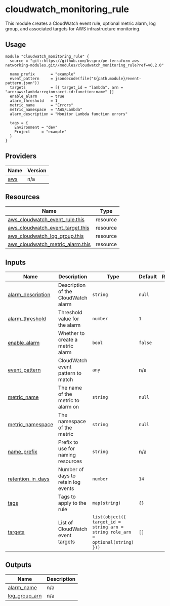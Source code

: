 # cloudwatch_monitoring_rule

This module creates a CloudWatch event rule, optional metric alarm, log group, and associated targets for AWS infrastructure monitoring.

## Usage

```hcl
module "cloudwatch_monitoring_rule" {
  source = "git::https://github.com/bssprx/pe-terraform-aws-networking-modules.git//modules/cloudwatch_monitoring_rule?ref=v0.2.0"

  name_prefix       = "example"
  event_pattern     = jsondecode(file("${path.module}/event-pattern.json"))
  targets           = [{ target_id = "lambda", arn = "arn:aws:lambda:region:acct-id:function:name" }]
  enable_alarm      = true
  alarm_threshold   = 1
  metric_name       = "Errors"
  metric_namespace  = "AWS/Lambda"
  alarm_description = "Monitor Lambda function errors"

  tags = {
    Environment = "dev"
    Project     = "example"
  }
}
```

<!-- BEGIN_TF_DOCS -->


## Providers

| Name | Version |
|------|---------|
| <a name="provider_aws"></a> [aws](#provider\_aws) | n/a |

## Resources

| Name | Type |
|------|------|
| [aws_cloudwatch_event_rule.this](https://registry.terraform.io/providers/hashicorp/aws/latest/docs/resources/cloudwatch_event_rule) | resource |
| [aws_cloudwatch_event_target.this](https://registry.terraform.io/providers/hashicorp/aws/latest/docs/resources/cloudwatch_event_target) | resource |
| [aws_cloudwatch_log_group.this](https://registry.terraform.io/providers/hashicorp/aws/latest/docs/resources/cloudwatch_log_group) | resource |
| [aws_cloudwatch_metric_alarm.this](https://registry.terraform.io/providers/hashicorp/aws/latest/docs/resources/cloudwatch_metric_alarm) | resource |

## Inputs

| Name | Description | Type | Default | Required |
|------|-------------|------|---------|:--------:|
| <a name="input_alarm_description"></a> [alarm\_description](#input\_alarm\_description) | Description of the CloudWatch alarm | `string` | `null` | no |
| <a name="input_alarm_threshold"></a> [alarm\_threshold](#input\_alarm\_threshold) | Threshold value for the alarm | `number` | `1` | no |
| <a name="input_enable_alarm"></a> [enable\_alarm](#input\_enable\_alarm) | Whether to create a metric alarm | `bool` | `false` | no |
| <a name="input_event_pattern"></a> [event\_pattern](#input\_event\_pattern) | CloudWatch event pattern to match | `any` | n/a | yes |
| <a name="input_metric_name"></a> [metric\_name](#input\_metric\_name) | The name of the metric to alarm on | `string` | `null` | no |
| <a name="input_metric_namespace"></a> [metric\_namespace](#input\_metric\_namespace) | The namespace of the metric | `string` | `null` | no |
| <a name="input_name_prefix"></a> [name\_prefix](#input\_name\_prefix) | Prefix to use for naming resources | `string` | n/a | yes |
| <a name="input_retention_in_days"></a> [retention\_in\_days](#input\_retention\_in\_days) | Number of days to retain log events | `number` | `14` | no |
| <a name="input_tags"></a> [tags](#input\_tags) | Tags to apply to the rule | `map(string)` | `{}` | no |
| <a name="input_targets"></a> [targets](#input\_targets) | List of CloudWatch event targets | ```list(object({ target_id = string arn = string role_arn = optional(string) }))``` | `[]` | no |

## Outputs

| Name | Description |
|------|-------------|
| <a name="output_alarm_name"></a> [alarm\_name](#output\_alarm\_name) | n/a |
| <a name="output_log_group_arn"></a> [log\_group\_arn](#output\_log\_group\_arn) | n/a |
<!-- END_TF_DOCS -->